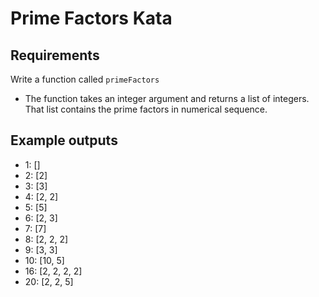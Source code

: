 # Prime Factors Kata

## Requirements

Write a function called `primeFactors`

- The function takes an integer argument and returns a list of integers. That list contains the prime factors in numerical sequence.

## Example outputs

- 1: []
- 2: [2]
- 3: [3]
- 4: [2, 2]
- 5: [5]
- 6: [2, 3]
- 7: [7]
- 8: [2, 2, 2]
- 9: [3, 3]
- 10: [10, 5]
- 16: [2, 2, 2, 2]
- 20: [2, 2, 5]
